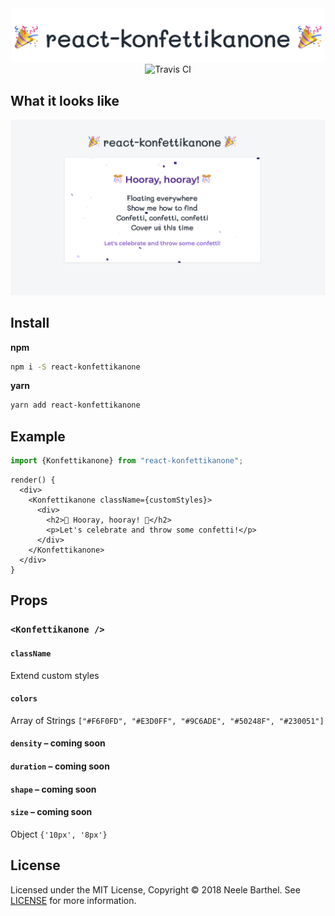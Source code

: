 <div align="center">
  <img src="./docs/assets/logo.png" alt="react-konfettikanone" width="500px" />
</div>

<div align="center">
  <img src="https://travis-ci.org/spurtli/react-konfettikanone.svg?branch=master" alt="Travis CI"/>
</div>

## What it looks like

![react-konfettikanone](./docs/assets/demo.png)

## Install

**npm**

```bash
npm i -S react-konfettikanone
```

**yarn**

```bash
yarn add react-konfettikanone
```

## Example

```js
import {Konfettikanone} from "react-konfettikanone";
```

```JSX
render() {
  <div>
    <Konfettikanone className={customStyles}>
      <div>
        <h2>🎊 Hooray, hooray! 🎊</h2>
        <p>Let's celebrate and throw some confetti!</p>
      </div>
    </Konfettikanone>
  </div>
}
```

## Props

### `<Konfettikanone />`

#### `className`

Extend custom styles

#### `colors`

Array of Strings
`["#F6F0FD", "#E3D0FF", "#9C6ADE", "#50248F", "#230051"]`

#### `density` – coming soon

#### `duration` – coming soon

#### `shape` – coming soon

#### `size` – coming soon

Object
`{'10px', '8px'}`

## License

Licensed under the MIT License, Copyright © 2018 Neele Barthel.
See [LICENSE](./LICENSE) for more information.

